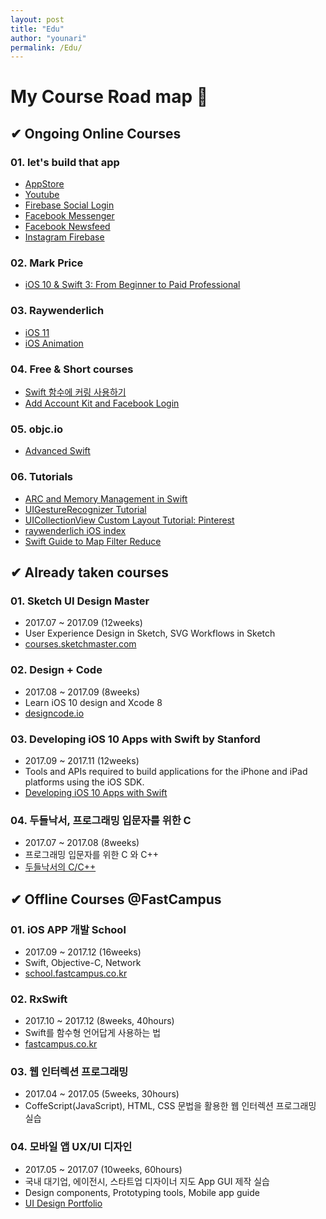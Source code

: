 ```yaml
---
layout: post
title: "Edu"
author: "younari"
permalink: /Edu/
---
```


# My Course Road map 🏇

## ✔︎ Ongoing Online Courses

### 01. **let's build that app**
- [AppStore](https://www.letsbuildthatapp.com/course/AppStore)
- [Youtube](https://www.letsbuildthatapp.com/course/YouTube)
- [Firebase Social Login](https://www.letsbuildthatapp.com/course/Firebase-Social-Login)
- [Facebook Messenger](https://www.letsbuildthatapp.com/course/Facebook-Chat-Messenger)
- [Facebook Newsfeed](https://www.letsbuildthatapp.com/course/Facebook-News-Feed)
- [Instagram Firebase](https://www.letsbuildthatapp.com/course/Instagram-Firebase)

### 02. **Mark Price**
- [iOS 10 & Swift 3: From Beginner to Paid Professional](https://www.udemy.com/devslopes-ios10/)

### 03. **Raywenderlich**
- [iOS 11](https://store.raywenderlich.com/products/ios-11-by-tutorials)
- [iOS Animation](https://store.raywenderlich.com/products/ios-animations-by-tutorials)

### 04. **Free & Short courses**
- [Swift 함수에 커링 사용하기](https://academy.realm.io/kr/posts/currying-on-the-swift-functions/)
- [Add Account Kit and Facebook Login](https://www.udacity.com/course/passwordless-login-solutions-for-ios--ud1028)

### 05. **objc.io**
- [Advanced Swift](https://www.objc.io/books/)


### 06. Tutorials
- [ARC and Memory Management in Swift](https://www.raywenderlich.com/134411/arc-memory-management-swift)
- [UIGestureRecognizer Tutorial](https://www.raywenderlich.com/162745/uigesturerecognizer-tutorial-getting-started)
- [UICollectionView Custom Layout Tutorial: Pinterest](https://www.raywenderlich.com/164608/uicollectionview-custom-layout-tutorial-pinterest-2)
- [raywenderlich iOS index](https://www.raywenderlich.com/category/ios)
- [Swift Guide to Map Filter Reduce](https://useyourloaf.com/blog/swift-guide-to-map-filter-reduce/)


## ✔︎ Already taken courses
### 01. **Sketch UI Design Master**
- 2017.07 ~ 2017.09 (12weeks)
- User Experience Design in Sketch, SVG Workflows in Sketch
- [courses.sketchmaster.com](http://courses.sketchmaster.com/)

### 02. **Design + Code**
- 2017.08 ~ 2017.09 (8weeks)
- Learn iOS 10 design and Xcode 8
- [designcode.io](https://designcode.io/)

### 03. **Developing iOS 10 Apps with Swift by Stanford**
- 2017.09 ~ 2017.11 (12weeks)
- Tools and APIs required to build applications for the iPhone and iPad platforms using the iOS SDK.
- [Developing iOS 10 Apps with Swift](https://itunes.apple.com/us/course/developing-ios-10-apps-with-swift/id1198467120)

### 04. **두들낙서, 프로그래밍 입문자를 위한 C**
- 2017.07 ~ 2017.08 (8weeks)
- 프로그래밍 입문자를 위한 C 와 C++
- [두들낙서의 C/C++](https://www.inflearn.com/course/c%EC%96%B8%EC%96%B4-%EB%91%90%EB%93%A4%EB%82%99%EC%84%9C/)



## ✔︎ Offline Courses @FastCampus
### 01. **iOS APP 개발 School**
- 2017.09 ~ 2017.12 (16weeks)
- Swift, Objective-C, Network
- [school.fastcampus.co.kr](http://school.fastcampus.co.kr/dev_ids)

### 02. **RxSwift**
- 2017.10 ~ 2017.12 (8weeks, 40hours)
- Swift를 함수형 언어답게 사용하는 법
- [fastcampus.co.kr](http://www.fastcampus.co.kr/dev_camp_rxswift/)

### 03. **웹 인터렉션 프로그래밍** 
- 2017.04 ~ 2017.05 (5weeks, 30hours) 
- CoffeScript(JavaScript), HTML, CSS 문법을 활용한 웹 인터렉션 프로그래밍 실습

### 04. **모바일 앱 UX/UI 디자인**
- 2017.05 ~ 2017.07 (10weeks, 60hours)
- 국내 대기업, 에이전시, 스타트업 디자이너 지도 App GUI 제작 실습
- Design components, Prototyping tools, Mobile app guide 
- [UI Design Portfolio](https://www.behance.net/gallery/54607233/Organize-your-subscriptions-with-Cash-bot)

